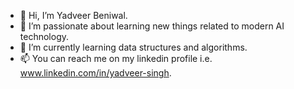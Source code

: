 - 👋 Hi, I’m Yadveer Beniwal.
- 👀 I’m passionate about learning new things related to modern AI technology.
- 🌱 I’m currently learning data structures and algorithms.
- 📫 You can reach me on my linkedin profile i.e. www.linkedin.com/in/yadveer-singh.

<!---
beniwal-yadveer/beniwal-yadveer is a ✨ special ✨ repository because its `README.md` (this file) appears on your GitHub profile.
You can click the Preview link to take a look at your changes.
--->
